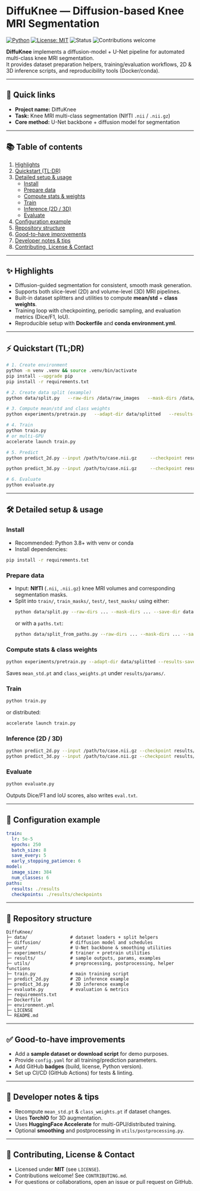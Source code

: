 # DiffuKnee — Diffusion-based Knee MRI Segmentation

[![Python](https://img.shields.io/badge/python-3.8%2B-blue)](https://www.python.org/)
[![License: MIT](https://img.shields.io/badge/License-MIT-yellow.svg)](LICENSE)
![Status](https://img.shields.io/badge/status-active-success)
![Contributions welcome](https://img.shields.io/badge/contributions-welcome-brightgreen)

**DiffuKnee** implements a diffusion-model + U-Net pipeline for automated multi-class knee MRI segmentation.  
It provides dataset preparation helpers, training/evaluation workflows, 2D & 3D inference scripts, and reproducibility tools (Docker/conda).

---

## 🚀 Quick links
- **Project name:** DiffuKnee  
- **Task:** Knee MRI multi-class segmentation (NIfTI `.nii` / `.nii.gz`)  
- **Core method:** U-Net backbone + diffusion model for segmentation  

---

## 📚 Table of contents
1. [Highlights](#-highlights)  
2. [Quickstart (TL;DR)](#-quickstart-tldr)  
3. [Detailed setup & usage](#-detailed-setup--usage)  
   - [Install](#install)  
   - [Prepare data](#prepare-data)  
   - [Compute stats & weights](#compute-stats--weights)  
   - [Train](#train)  
   - [Inference (2D / 3D)](#inference-2d--3d)  
   - [Evaluate](#evaluate)  
4. [Configuration example](#-configuration-example)  
5. [Repository structure](#-repository-structure)  
6. [Good-to-have improvements](#-good-to-have-improvements)  
7. [Developer notes & tips](#-developer-notes--tips)  
8. [Contributing, License & Contact](#-contributing-license--contact)  

---

## ✨ Highlights
- Diffusion-guided segmentation for consistent, smooth mask generation.  
- Supports both slice-level (2D) and volume-level (3D) MRI pipelines.  
- Built-in dataset splitters and utilities to compute **mean/std** + **class weights**.  
- Training loop with checkpointing, periodic sampling, and evaluation metrics (Dice/F1, IoU).  
- Reproducible setup with **Dockerfile** and **conda environment.yml**.  

---

## ⚡ Quickstart (TL;DR)

```bash
# 1. Create environment
python -m venv .venv && source .venv/bin/activate
pip install --upgrade pip
pip install -r requirements.txt

# 2. Create data split (example)
python data/split.py   --raw-dirs /data/raw_images   --mask-dirs /data/masks   --save-dir data/splitted   --test-size 0.2

# 3. Compute mean/std and class weights
python experiments/pretrain.py   --adapt-dir data/splitted   --results-save-dir results/params   --num-classes 6

# 4. Train
python train.py
# or multi-GPU
accelerate launch train.py

# 5. Predict
python predict_2d.py --input /path/to/case.nii.gz     --checkpoint results/checkpoints/best_checkpoint     --output-dir results/predictions     --output-name case001

python predict_3d.py --input /path/to/case.nii.gz     --checkpoint results/checkpoints/best_checkpoint     --output-dir results/predictions     --output-name case001

# 6. Evaluate
python evaluate.py
```

---

## 🛠 Detailed setup & usage

### Install
- Recommended: Python 3.8+ with venv or conda  
- Install dependencies:
```bash
pip install -r requirements.txt
```

### Prepare data
- Input: **NIfTI** (`.nii`, `.nii.gz`) knee MRI volumes and corresponding segmentation masks.  
- Split into `train/`, `train_masks/`, `test/`, `test_masks/` using either:
  ```bash
  python data/split.py --raw-dirs ... --mask-dirs ... --save-dir data/splitted
  ```
  or with a `paths.txt`:
  ```bash
  python data/split_from_paths.py --raw-dirs ... --mask-dirs ... --save-dir data/splitted --paths-file paths.txt
  ```

### Compute stats & class weights
```bash
python experiments/pretrain.py --adapt-dir data/splitted --results-save-dir results/params --num-classes 6
```
Saves `mean_std.pt` and `class_weights.pt` under `results/params/`.

### Train
```bash
python train.py
```
or distributed:
```bash
accelerate launch train.py
```

### Inference (2D / 3D)
```bash
python predict_2d.py --input /path/to/case.nii.gz --checkpoint results/checkpoints/best_checkpoint --output-dir results/predictions --output-name case001
python predict_3d.py --input /path/to/case.nii.gz --checkpoint results/checkpoints/best_checkpoint --output-dir results/predictions --output-name case001
```

### Evaluate
```bash
python evaluate.py
```
Outputs Dice/F1 and IoU scores, also writes `eval.txt`.

---

## 🧾 Configuration example

```yaml
train:
  lr: 5e-5
  epochs: 250
  batch_size: 8
  save_every: 5
  early_stopping_patience: 6
model:
  image_size: 384
  num_classes: 6
paths:
  results: ./results
  checkpoints: ./results/checkpoints
```

---

## 📁 Repository structure
```
DiffuKnee/
├─ data/                # dataset loaders + split helpers
├─ diffusion/           # diffusion model and schedules
├─ unet/                # U-Net backbone & smoothing utilities
├─ experiments/         # trainer + pretrain utilities
├─ results/             # sample outputs, params, examples
├─ utils/               # preprocessing, postprocessing, helper functions
├─ train.py             # main training script
├─ predict_2d.py        # 2D inference example
├─ predict_3d.py        # 3D inference example
├─ evaluate.py          # evaluation & metrics
├─ requirements.txt
├─ Dockerfile
├─ environment.yml
├─ LICENSE
└─ README.md
```

---

## ✅ Good-to-have improvements
- Add a **sample dataset or download script** for demo purposes.  
- Provide `config.yaml` for all training/prediction parameters.  
- Add GitHub **badges** (build, license, Python version).  
- Set up CI/CD (GitHub Actions) for tests & linting.  

---

## 🧩 Developer notes & tips
- Recompute `mean_std.pt` & `class_weights.pt` if dataset changes.  
- Uses **TorchIO** for 3D augmentation.  
- Uses **HuggingFace Accelerate** for multi-GPU/distributed training.  
- Optional **smoothing** and postprocessing in `utils/postprocessing.py`.  

---

## 🤝 Contributing, License & Contact
- Licensed under **MIT** (see `LICENSE`).  
- Contributions welcome! See `CONTRIBUTING.md`.  
- For questions or collaborations, open an issue or pull request on GitHub.  
